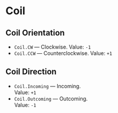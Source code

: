 # Coil

## Coil Orientation

- `Coil.CW` — Clockwise.
  Value: `-1`
- `Coil.CCW` — Counterclockwise.
  Value: `+1`

## Coil Direction

- `Coil.Incoming` — Incoming.  
  Value: `+1`
- `Coil.Outcoming` — Outcoming.  
  Value: `-1`